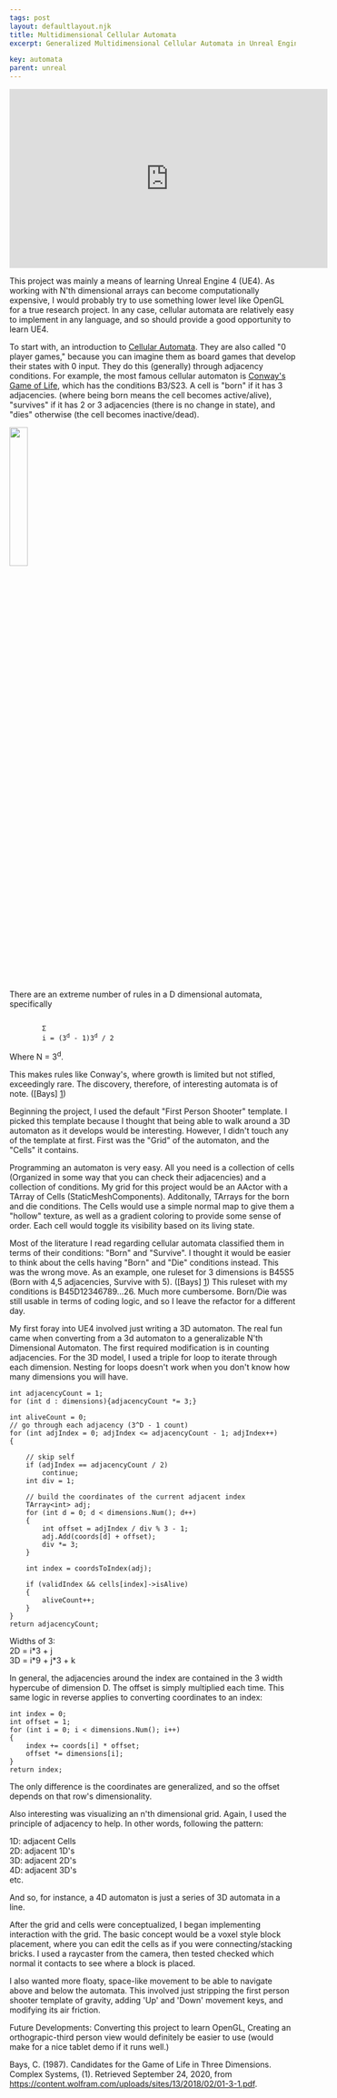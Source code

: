 ```yaml
---
tags: post
layout: defaultlayout.njk
title: Multidimensional Cellular Automata
excerpt: Generalized Multidimensional Cellular Automata in Unreal Engine.

key: automata
parent: unreal
---
```

<iframe width="560" height="315" src="https://www.youtube.com/embed/BIJmYiCgFao" frameborder="0" allow="accelerometer; autoplay; clipboard-write; encrypted-media; gyroscope; picture-in-picture" allowfullscreen></iframe>

This project was mainly a means of learning Unreal Engine 4 (UE4).  As working with N'th dimensional arrays can become computationally expensive, I would probably try to use something lower level like OpenGL for a true research project. In any case, cellular automata are relatively easy to implement in any language, and so should provide a good opportunity to learn UE4.

To start with, an introduction to [Cellular Automata](https://www.wikiwand.com/en/Cellular_automaton). They are also called "0 player games," because you can imagine them as board games that develop their states with 0 input.  They do this (generally) through adjacency conditions.  For example, the most famous cellular automaton is [Conway's Game of Life](https://www.wikiwand.com/en/Conway%27s_Game_of_Life), which has the conditions B3/S23.  A cell is "born" if it has 3 adjacencies. (where being born means the cell becomes active/alive), "survives" if it has 2 or 3 adjacencies (there is no change in state), and "dies" otherwise (the cell becomes inactive/dead).

<img src = "https://upload.wikimedia.org/wikipedia/commons/e/e5/Gospers_glider_gun.gif" style = "width: 25%; display: block;">

There are an extreme number of rules in a D dimensional automata, specifically

<code>
        <span>&Sigma;</span>
        i = (3<sup>d</sup> - 1)3<sup>d</sup> / 2
</code>

Where N = 3<sup>d</sup>. 

This makes rules like Conway's, where growth is limited but not stifled, exceedingly rare.  The discovery, therefore, of interesting automata is of note.  ([Bays] [1])



Beginning the project, I used the default "First Person Shooter" template.  I picked this template because I thought that being able to walk around a 3D automaton as it develops would be interesting. However, I didn't touch any of the template at first.  First was the "Grid" of the automaton, and the "Cells" it contains.

Programming an automaton is very easy.  All you need is a collection of cells (Organized in some way that you can check their adjacencies) and a collection of conditions.  My grid for this project would be an AActor with a TArray of Cells (StaticMeshComponents).  Additonally, TArrays for the born and die conditions.  The Cells would use a simple normal map to give them a "hollow" texture, as well as a gradient coloring to provide some sense of order.  Each cell would toggle its visibility based on its living state.

Most of the literature I read regarding cellular automata classified them in terms of their conditions: "Born" and "Survive".  I thought it would be easier to think about the cells having "Born" and "Die" conditions instead.  This was the wrong move.  As an example, one ruleset for 3 dimensions is B45S5 (Born with 4,5 adjacencies, Survive with 5).  ([Bays] [1]) This ruleset with my conditions is B45D12346789...26.  Much more cumbersome.  Born/Die was still usable in terms of coding logic, and so I leave the refactor for a different day. 

My first foray into UE4 involved just writing a 3D automaton.  The real fun came when converting from a 3d automaton to a generalizable N'th Dimensional Automaton.  The first required modification is in counting adjacencies.  For the 3D model, I used a triple for loop to iterate through each dimension.  Nesting for loops doesn't work when you don't know how many dimensions you will have.  

		
	
```
int adjacencyCount = 1;
for (int d : dimensions){adjacencyCount *= 3;}

int aliveCount = 0;
// go through each adjacency (3^D - 1 count)
for (int adjIndex = 0; adjIndex <= adjacencyCount - 1; adjIndex++)
{

    // skip self
    if (adjIndex == adjacencyCount / 2)
        continue;
    int div = 1;

    // build the coordinates of the current adjacent index
    TArray<int> adj;
    for (int d = 0; d < dimensions.Num(); d++)
    {
        int offset = adjIndex / div % 3 - 1;
        adj.Add(coords[d] + offset);
        div *= 3;
    }
    
    int index = coordsToIndex(adj);

    if (validIndex && cells[index]->isAlive)
    {
        aliveCount++;
    }
}
return adjacencyCount;
```

Widths of 3:
<br>2D = i\*3 + j
<br>3D = i\*9 + j\*3 + k

In general, the adjacencies around the index are contained in the 3 width hypercube of dimension D.  The offset is simply multiplied each time.  This same logic in reverse applies to converting coordinates to an index: 

	
    int index = 0;
    int offset = 1;
    for (int i = 0; i < dimensions.Num(); i++)
    {
        index += coords[i] * offset;
        offset *= dimensions[i];
    }
    return index;
	
The only difference is the coordinates are generalized, and so the offset depends on that row's dimensionality.  

Also interesting was visualizing an n'th dimensional grid.  Again, I used the principle of adjacency to help.  In other words, following the pattern: 

1D: adjacent Cells  
2D: adjacent 1D's  
3D: adjacent 2D's  
4D: adjacent 3D's  
etc.

And so, for instance, a 4D automaton is just a series of 3D automata in a line.

After the grid and cells were conceptualized, I began implementing interaction with the grid.  The basic concept would be a voxel style block placement, where you can edit the cells as if you were connecting/stacking bricks.  I used a raycaster from the camera, then tested checked which normal it contacts to see where a block is placed. 

I also wanted more floaty, space-like movement to be able to navigate above and below the automata.  This involved just stripping the first person shooter template of gravity, adding 'Up' and 'Down' movement keys, and modifying its air friction.  

Future Developments: Converting this project to learn OpenGL, Creating an orthograpic-third person view would definitely be easier to use (would make for a nice tablet demo if it runs well.)


Bays, C. (1987). Candidates for the Game of Life in Three Dimensions. Complex Systems, (1). Retrieved September 24, 2020, from https://content.wolfram.com/uploads/sites/13/2018/02/01-3-1.pdf.

[1]: https://content.wolfram.com/uploads/sites/13/2018/02/01-3-1.pdf
